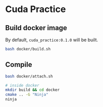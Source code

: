 # Cuda Practice
## Build docker image

By default, `cuda_practice:0.1.0` will be built.

```bash
bash docker/build.sh
```

## Compile

```bash
bash docker/attach.sh

# inside docker
mkdir build && cd docker
cmake .. -G "Ninja"
ninja
```

